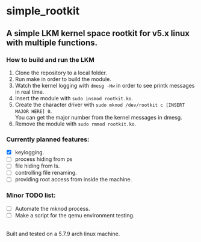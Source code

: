 # simple_rootkit
## A simple LKM kernel space rootkit for v5.x linux with multiple functions.

### How to build and run the LKM
1. Clone the repository to a local folder.
2. Run make in order to build the module.
3. Watch the kernel logging with `dmesg -Hw` in order to see printk messages in real time.
4. Insert the module with `sudo insmod rootkit.ko`.
5. Create the character driver with `sudo mknod /dev/rootkit c [INSERT MAJOR HERE] 0`.  
   You can get the major number from the kernel messages in dmesg.
6. Remove the module with `sudo rmmod rootkit.ko`.


### Currently planned features:
- [x] keylogging.
- [ ] process hiding from ps
- [ ] file hiding from ls.
- [ ] controlling file renaming.
- [ ] providing root access from inside the machine.

### Minor TODO list:
- [ ] Automate the mknod process.
- [ ] Make a script for the qemu environment testing.
  
<br>
Built and tested on a 5.7.9 arch linux machine.
